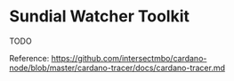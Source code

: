 # Sundial Watcher Toolkit

TODO

Reference:
https://github.com/intersectmbo/cardano-node/blob/master/cardano-tracer/docs/cardano-tracer.md
